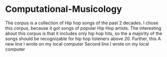 # Computational-Musicology
The corpus is a collection of Hip hop songs of the past 2 decades. I chose this corpus, because it got songs of popular Hip Hop artists. The interesting about this corpus is that it includes only hip hop hits, so the a majority of the songs should be recognizable for hip hop listeners above 20.
Further, this 
A new line I wrote on my local computer
Second line I wrote on my local computer  
